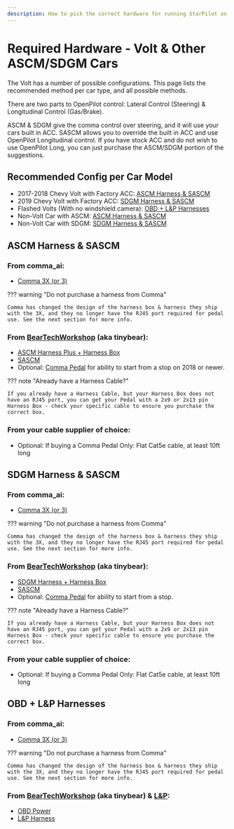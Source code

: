```yaml
---
description: How to pick the correct hardware for running StarPilot on a Volt 
---
```


# Required Hardware - Volt & Other ASCM/SDGM Cars
The Volt has a number of possible configurations. This page lists the recommended method per car type, and all possible methods. 

There are two parts to OpenPilot control: Lateral Control (Steering) & Longitudinal Control (Gas/Brake).

ASCM & SDGM give the comma control over steering, and it will use your cars built in ACC. SASCM allows you to override the built in ACC and use OpenPilot Longitudinal control. If you have stock ACC and do not wish to use OpenPilot Long, you can just purchase the ASCM/SDGM portion of the suggestions. 

## Recommended Config per Car Model
* 2017-2018 Chevy Volt with Factory ACC: [ASCM Harness & SASCM](#ascm-harness-sascm)
* 2019 Chevy Volt with Factory ACC: [SDGM Harness & SASCM](#sdgm-harness-sascm)
* Flashed Volts (With no windshield camera): [OBD + L&P Harnesses](#obd-lp-harnesses)
* Non-Volt Car with ASCM: [ASCM Harness & SASCM](#ascm-harness-sascm)
* Non-Volt Car with SDGM: [SDGM Harness & SASCM](#sdgm-harness-sascm)


## ASCM Harness & SASCM

### From comma_ai:

* [Comma 3X (or 3)](https://comma.ai/shop/comma-3x)

??? warning "Do not purchase a harness from Comma"

    Comma has changed the design of the harness box & harness they ship with the 3X, and they no longer have the RJ45 port required for pedal use. See the next section for more info.
    
### From [BearTechWorkshop](https://shop.beartech.ca/) (aka tinybear):

* [ASCM Harness Plus + Harness Box](https://shop.beartech.ca/products/ascm-harness?variant=44900990124213)
* [SASCM](https://shop.beartech.ca/products/sascm-for-gm-vehicles)
* Optional: [Comma Pedal](https://shop.beartech.ca/products/comma-pedal) for ability to start from a stop on 2018 or newer. 

??? note "Already have a Harness Cable?"

    If you already have a Harness Cable, but your Harness Box does not have an RJ45 port, you can get your Pedal with a 2x9 or 2x13 pin Harness Box - check your specific cable to ensure you purchase the correct box.
    
### From your cable supplier of choice:

* Optional: If buying a Comma Pedal Only: Flat Cat5e cable, at least 10ft long



## SDGM Harness & SASCM

### From comma_ai:

* [Comma 3X (or 3)](https://comma.ai/shop/comma-3x)

??? warning "Do not purchase a harness from Comma"

    Comma has changed the design of the harness box & harness they ship with the 3X, and they no longer have the RJ45 port required for pedal use. See the next section for more info.
    
### From [BearTechWorkshop](https://shop.beartech.ca/) (aka tinybear):

* [SDGM Harness + Harness Box](https://shop.beartech.ca/products/sdgm-harness)
* [SASCM](https://shop.beartech.ca/products/sascm-for-gm-vehicles)
* Optional: [Comma Pedal](https://shop.beartech.ca/products/comma-pedal) for ability to start from a stop.

??? note "Already have a Harness Cable?"

    If you already have a Harness Cable, but your Harness Box does not have an RJ45 port, you can get your Pedal with a 2x9 or 2x13 pin Harness Box - check your specific cable to ensure you purchase the correct box.
    
### From your cable supplier of choice:

* Optional: If buying a Comma Pedal Only: Flat Cat5e cable, at least 10ft long


## OBD + L&P Harnesses

### From comma_ai:

* [Comma 3X (or 3)](https://comma.ai/shop/comma-3x)

??? warning "Do not purchase a harness from Comma"

    Comma has changed the design of the harness box & harness they ship with the 3X, and they no longer have the RJ45 port required for pedal use. See the next section for more info.
    
### From [BearTechWorkshop](https://shop.beartech.ca/) (aka tinybear) & [L&P](https://leepauldinginc.square.site):

* [OBD Power](https://shop.beartech.ca/products/obd-and-splitter?variant=45069621625013)
* [L&P Harness](https://leepauldinginc.square.site/product/gm-volt-malibu-harness-for-open-pilot/20)
